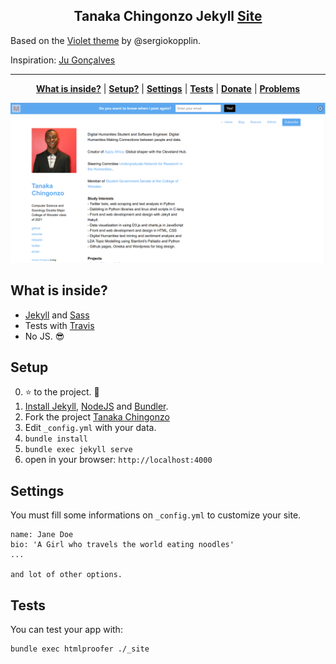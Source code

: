 <p align="center">
    <h2 align="center">Tanaka Chingonzo Jekyll <a href="http://tanaka.co.zw/">Site</a></h2>
</p>

Based on the [Violet theme](https://github.com/sergiokopplin/violet/) by @sergiokopplin.

Inspiration</strong>: <a href="http://cyberglot.me">Ju Gonçalves</a>

***

<p align="center">
    <b><a href="README.md#what-has-inside">What is inside?</a></b>
    |
    <b><a href="README.md#setup">Setup?</a></b>
    |
    <b><a href="README.md#settings">Settings</a></b>
    |
    <b><a href="README.md#tests">Tests</a></b>
    |
    <b><a href="README.md#donate">Donate</a></b>
    |
    <b><a href="README.md#problems">Problems</a></b>
</p>

<p align="center">
    <img src="https://raw.githubusercontent.com/tanakachingonzo/tanakachingonzo.github.io/master/assets/images/design.png" />
</p>

## What is inside?

- [Jekyll](https://jekyllrb.com/) and [Sass](http://sass-lang.com/)
- Tests with [Travis](https://travis-ci.org/)
- No JS. :sunglasses:

## Setup

0. :star: to the project. :metal:
1. [Install Jekyll](http://jekyllrb.com), [NodeJS](https://nodejs.org/) and [Bundler](http://bundler.io/).
2. Fork the project [Tanaka Chingonzo](https://github.com/tanakachingonzo/tanakachingonzo.github.io.git)
3. Edit `_config.yml` with your data.
4. `bundle install`
5. `bundle exec jekyll serve`
6. open in your browser: `http://localhost:4000`

## Settings

You must fill some informations on `_config.yml` to customize your site.

```
name: Jane Doe
bio: 'A Girl who travels the world eating noodles'
...

and lot of other options.
```

## Tests

You can test your app with:

```bash
bundle exec htmlproofer ./_site
````
